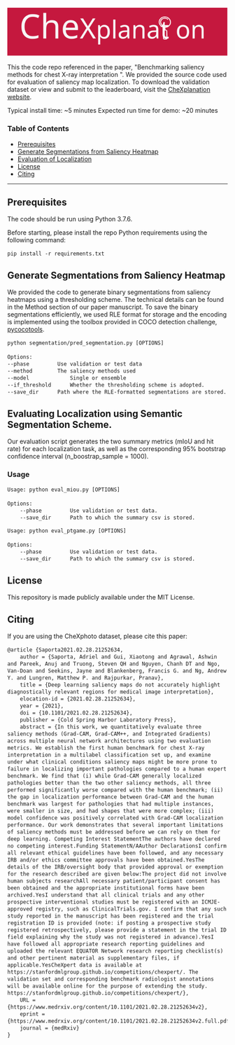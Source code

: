 ![LOGO](/img/CheXplanation.svg)

This the code repo referenced in the paper, "Benchmarking saliency methods for chest X-ray interpretation ". We provided the source code used for evaluation of saliency map localization. To download the validation dataset or view and submit to the leaderboard, visit the [CheXplanation website](https://stanfordmlgroup.github.io/competitions/chexplanation/).

Typical install time: ~5 minutes
Expected run time for demo: ~20 minutes

### Table of Contents

- [Prerequisites](#prereqs)
- [Generate Segmentations from Saliency Heatmap](#segm)
- [Evaluation of Localization](#eval)
- [License](#license)
- [Citing](#citing)

---

<a name="prereqs"></a>

## Prerequisites

The code should be run using Python 3.7.6.

Before starting, please install the repo Python requirements using the following command:
```
pip install -r requirements.txt
```

<a name="segm"></a>

## Generate Segmentations from Saliency Heatmap
We provided the code to generate binary segmentations from saliency heatmaps using a thresholding scheme. The technical details can be found in the Method section of our paper manuscript. To save the binary segmentations efficiently, we used RLE format for storage and the encoding is implemented using the toolbox provided in COCO detection challenge, [pycocotools](https://github.com/cocodataset/cocoapi/tree/master/PythonAPI/pycocotools).


```
python segmentation/pred_segmentation.py [OPTIONS]

Options:
--phase			Use validation or test data
--method   		The saliency methods used
--model     		Single or ensemble
--if_threshold 		Whether the thresholding scheme is adopted.
--save_dir 		Path where the RLE-formatted segmentations are stored.
```

<a name="synthetic"></a>

## Evaluating Localization using Semantic Segmentation Scheme.

Our evaluation script generates the two summary metrics (mIoU and hit rate) for each localization task, as well as the corresponding 95% bootstrap confidence interval (n_boostrap_sample = 1000). 

### Usage

```
Usage: python eval_miou.py [OPTIONS]

Options:
    --phase      	Use validation or test data.
    --save_dir 		Path to which the summary csv is stored.
```

```
Usage: python eval_ptgame.py [OPTIONS]

Options:
    --phase      	Use validation or test data.
    --save_dir 		Path to which the summary csv is stored.
```


<a name="license"></a>

## License

This repository is made publicly available under the MIT License.

<a name="citing"></a>

## Citing

If you are using the CheXphoto dataset, please cite this paper:

```
@article {Saporta2021.02.28.21252634,
	author = {Saporta, Adriel and Gui, Xiaotong and Agrawal, Ashwin and Pareek, Anuj and Truong, Steven QH and Nguyen, Chanh DT and Ngo, Van-Doan and Seekins, Jayne and Blankenberg, Francis G. and Ng, Andrew Y. and Lungren, Matthew P. and Rajpurkar, Pranav},
	title = {Deep learning saliency maps do not accurately highlight diagnostically relevant regions for medical image interpretation},
	elocation-id = {2021.02.28.21252634},
	year = {2021},
	doi = {10.1101/2021.02.28.21252634},
	publisher = {Cold Spring Harbor Laboratory Press},
	abstract = {In this work, we quantitatively evaluate three saliency methods (Grad-CAM, Grad-CAM++, and Integrated Gradients) across multiple neural network architectures using two evaluation metrics. We establish the first human benchmark for chest X-ray interpretation in a multilabel classification set up, and examine under what clinical conditions saliency maps might be more prone to failure in localizing important pathologies compared to a human expert benchmark. We find that (i) while Grad-CAM generally localized pathologies better than the two other saliency methods, all three performed significantly worse compared with the human benchmark; (ii) the gap in localization performance between Grad-CAM and the human benchmark was largest for pathologies that had multiple instances, were smaller in size, and had shapes that were more complex; (iii) model confidence was positively correlated with Grad-CAM localization performance. Our work demonstrates that several important limitations of saliency methods must be addressed before we can rely on them for deep learning. Competing Interest StatementThe authors have declared no competing interest.Funding StatementN/AAuthor DeclarationsI confirm all relevant ethical guidelines have been followed, and any necessary IRB and/or ethics committee approvals have been obtained.YesThe details of the IRB/oversight body that provided approval or exemption for the research described are given below:The project did not involve human subjects researchAll necessary patient/participant consent has been obtained and the appropriate institutional forms have been archived.YesI understand that all clinical trials and any other prospective interventional studies must be registered with an ICMJE-approved registry, such as ClinicalTrials.gov. I confirm that any such study reported in the manuscript has been registered and the trial registration ID is provided (note: if posting a prospective study registered retrospectively, please provide a statement in the trial ID field explaining why the study was not registered in advance).YesI have followed all appropriate research reporting guidelines and uploaded the relevant EQUATOR Network research reporting checklist(s) and other pertinent material as supplementary files, if applicable.YesCheXpert data is available at https://stanfordmlgroup.github.io/competitions/chexpert/. The validation set and corresponding benchmark radiologist annotations will be available online for the purpose of extending the study. https://stanfordmlgroup.github.io/competitions/chexpert/},
	URL = {https://www.medrxiv.org/content/10.1101/2021.02.28.21252634v2},
	eprint = {https://www.medrxiv.org/content/10.1101/2021.02.28.21252634v2.full.pdf},
	journal = {medRxiv}
}
```

 
